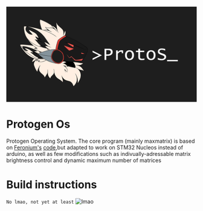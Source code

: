 ![ProtoS](/resources/repo_logo.png)
# Protogen Os
Protogen Operating System. The core program (mainly maxmatrix) is based on [Feronium's](https://twitter.com/Feronium) [code](https://drive.google.com/drive/folders/1Lg3Bc87zb9SVc_UkhNNFRUWpvKLzR5WE),but adapted to work on STM32 Nucleos instead of arduino, as well as few modifications such as indivually-adressable matrix brightness control and dynamic maximum number of matrices

# Build instructions
``` No lmao, not yet at least ```
![lmao](/resources/thumb_open-eye-crying-laughing-emoji-know-your-meme-53997876.png)
